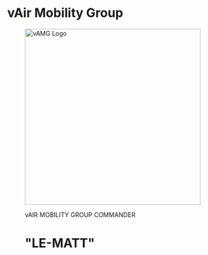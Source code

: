 # vAir Mobility Group
<figure>
<p><img alt="vAMG Logo" src="/assests/images/RAAFv_Unit_HQvAMG.png" width="400">
  </p>
<figcaption>vAIR MOBILITY GROUP COMMANDER <h1>"LE-MATT"</h1></figcaption>
</figure>